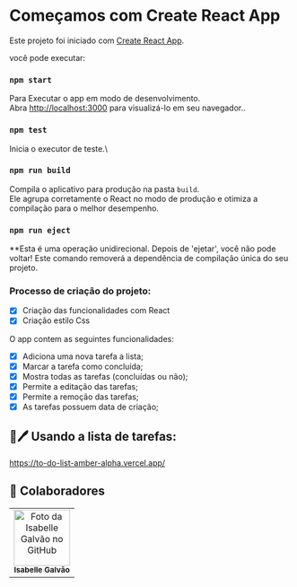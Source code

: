 # Começamos com Create React App

Este projeto foi iniciado com [Create React App](https://github.com/facebook/create-react-app).

você pode executar:

### `npm start`

Para Executar o app em modo de desenvolvimento.\
Abra [http://localhost:3000](http://localhost:3000) para visualizá-lo em seu navegador..

### `npm test`

Inicia o executor de teste.\

### `npm run build`

Compila o aplicativo para produção na pasta `build`.\
Ele agrupa corretamente o React no modo de produção e otimiza a compilação para o melhor desempenho.

### `npm run eject`

\*\*Esta é uma operação unidirecional. Depois de 'ejetar', você não pode voltar!
Este comando removerá a dependência de compilação única do seu projeto.

### Processo de criação do projeto:

- [x] Criação das funcionalidades com React
- [x] Criação estilo Css

O app contem as seguintes funcionalidades:

- [x] Adiciona uma nova tarefa a lista;
- [x] Marcar a tarefa como concluída;
- [x] Mostra todas as tarefas (concluídas ou não);
- [x] Permite a editação das tarefas;
- [x] Permite a remoção das tarefas;
- [x] As tarefas possuem data de criação;

## 📝🖊️ Usando a lista de tarefas:
https://to-do-list-amber-alpha.vercel.app/

## 🤝 Colaboradores

<table>
  <tr>
    <td align="center">
      <a href="#">
        <img src="https://avatars.githubusercontent.com/u/102769431?v=4" width="100px;" alt="Foto da Isabelle Galvão no GitHub"/><br>
        <sub>
          <b>Isabelle Galvão</b>
        </sub>
      </a>
    </td>
  </tr>
</table>


